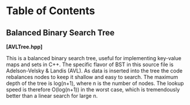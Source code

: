 Table of Contents
=================

Balanced Binary Search Tree 
---------------------------

**[AVLTree.hpp]**

This is a balanced binary search tree, useful for implementing key-value maps
and sets in C++. The specific flavor of BST in this source file is
Adelson-Velsky & Landis (AVL). As data is inserted into the tree the code
rebalances nodes to keep it shallow and easy to search. The maximum depth of
the tree is log(n+1), where n is the number of nodes. The lookup speed is
therefore O(log(n+1)) in the worst case, which is tremendously better than a
linear search for large n.
